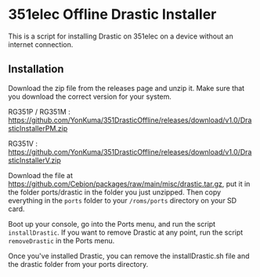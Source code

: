 # 351elec Offline Drastic Installer

This is a script for installing Drastic on 351elec on a device without an internet connection.

## Installation

Download the zip file from the releases page and unzip it. Make sure that you download the correct version for your system.

RG351P / RG351M : https://github.com/YonKuma/351DrasticOffline/releases/download/v1.0/DrasticInstallerPM.zip

RG351V : https://github.com/YonKuma/351DrasticOffline/releases/download/v1.0/DrasticInstallerV.zip

Download the file at https://github.com/Cebion/packages/raw/main/misc/drastic.tar.gz, put it in the folder ports/drastic in the folder you just unzipped. Then copy everything in the `ports` folder to your `/roms/ports` directory on your SD card.

Boot up your console, go into the Ports menu, and run the script `installDrastic`. If you want to remove Drastic at any point, run the script `removeDrastic` in the Ports menu.

Once you've installed Drastic, you can remove the installDrastic.sh file and the drastic folder from your ports directory.